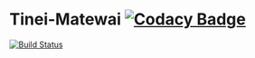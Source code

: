 # Tinei-Matewai [![Codacy Badge](https://api.codacy.com/project/badge/Grade/b2dadfb9ff2e4ae6b5644c47d121885f)](https://app.codacy.com/gh/Tousinho/Tinei-Matewai?utm_source=github.com&utm_medium=referral&utm_content=Tousinho/Tinei-Matewai&utm_campaign=Badge_Grade_Dashboard)
 [![Build Status](https://travis-ci.org/Tousinho/Tinei-Matewai.svg?branch=master)](https://travis-ci.org/Tousinho/Tinei-Matewai)